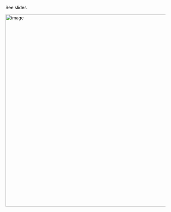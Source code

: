 See slides

<img width="607" alt="image" src="https://github.com/user-attachments/assets/07f8cdcd-a80a-4e62-9b0c-c42ea8bd671d" />
